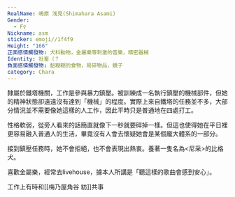 ```yaml
---
RealName: 嶋原 浅見(Shimahara Asami)
Gender:
  - F♀
Nickname: asm
sticker: emoji//1f4f9
Height: "166"
正面感情觸發物: 犬科動物，金屬樂等刺激的音樂，精密器械
Identity: 社畜（？
負面感情觸發物: 黏糊糊的食物，易碎物品，鏡子
category: Chara
---
```

隸屬於鐵塔機關，工作是參與暴力鎮壓。被訓練成一名執行鎮壓的機械部件，但她的精神狀態卻遠遠沒有達到「機械」的程度。實際上來自鐵塔的任務並不多，大部分情況並不需要像她這樣的人工作，因此平時只是普通地在四處打工。

性格軟弱，從旁人看來的話簡直就像下一秒就要碎掉一樣。但這也使得她在平日裡更容易融入普通人的生活，畢竟沒有人會去懷疑她會是某個龐大體系的一部分。

接到鎮壓任務時，她不會拒絕，也不會表現出熱衷。養著一隻名為<尼采>的比格犬。

喜歡金屬樂，經常去livehouse，據本人所講是「聽這樣的歌曲會感到安心」。

工作上有時和[[梅乃屋角谷 紡]]共事